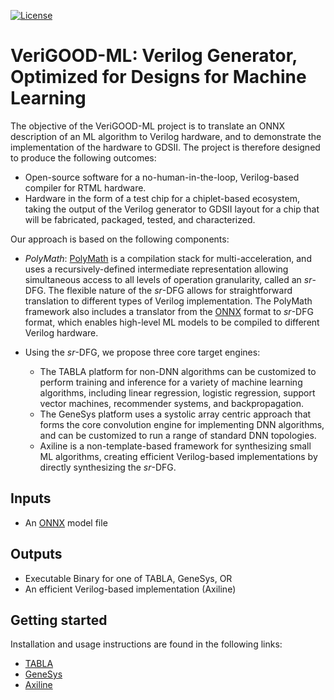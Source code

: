 
[![License](https://img.shields.io/badge/License-BSD%203--Clause-blue.svg)](https://opensource.org/licenses/BSD-3-Clause)

# VeriGOOD-ML: Verilog Generator, Optimized for Designs for Machine Learning

The objective of the VeriGOOD-ML project is to translate an ONNX description of an ML
algorithm to Verilog hardware, and to demonstrate the implementation of the hardware to GDSII.
The project is therefore designed to produce the following outcomes:
* Open-source software for a no-human-in-the-loop, Verilog-based compiler for RTML
hardware.
* Hardware in the form of a test chip for a chiplet-based ecosystem, taking the output of the
Verilog generator to GDSII layout for a chip that will be fabricated, packaged, tested, and
characterized.

Our approach is based on the following components:
* _PolyMath_: [PolyMath](https://github.com/he-actlab/polymath) is a compilation stack for multi-acceleration, and uses a recursively-defined intermediate representation allowing simultaneous access to all levels of operation granularity, called an _sr_-DFG. The flexible nature of the _sr_-DFG allows for straightforward translation to different types of Verilog implementation. The PolyMath framework also includes a translator from the [ONNX](https://github.com/onnx/onnx) format to _sr_-DFG format, which enables high-level ML models to be compiled to different Verilog hardware.

* Using the _sr_-DFG, we propose three core target engines:
    * The TABLA platform for non-DNN algorithms can be customized to perform training and inference for a variety of machine learning algorithms, including linear regression, logistic regression, support vector machines, recommender systems, and backpropagation.
    * The GeneSys platform uses a systolic array centric approach that forms the core convolution engine for implementing DNN algorithms, and can be customized to run a range of standard DNN topologies.
    * Axiline is a non-template-based framework for synthesizing small ML algorithms, creating efficient Verilog-based implementations by directly synthesizing the _sr_-DFG.


## Inputs

* An [ONNX](https://github.com/onnx/onnx) model file

## Outputs

* Executable Binary for one of TABLA, GeneSys, OR
* An efficient Verilog-based implementation (Axiline)

## Getting started

Installation and usage instructions are found in the following links:

* [TABLA](tabla)
* [GeneSys](genesys)
* [Axiline](axiline)
